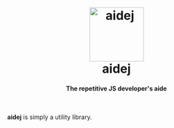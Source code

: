 <h1 align="center">
  <a href="#">
    <img src="https://cdn0.iconfinder.com/data/icons/typicons-2/24/support-256.png" alt="aidej" width="125px">
  </a>
  <br>
  aidej
</h1>
<h4 align="center">The repetitive JS developer's aide</h4>
<br>

__aidej__ is simply a utility library.
